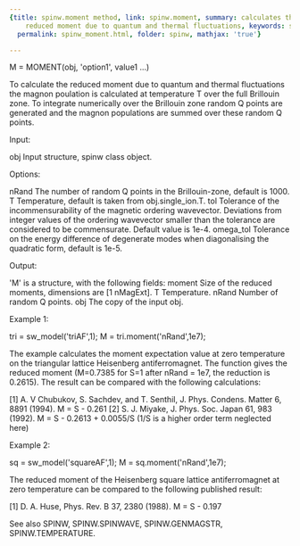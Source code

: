 ```yaml
---
{title: spinw.moment method, link: spinw.moment, summary: calculates the size of the
    reduced moment due to quantum and thermal fluctuations, keywords: sample, sidebar: sw_sidebar,
  permalink: spinw_moment.html, folder: spinw, mathjax: 'true'}

---
```

 
M = MOMENT(obj, 'option1', value1 ...)
 
To calculate the reduced moment due to quantum and thermal fluctuations
the magnon poulation is calculated at temperature T over the full
Brillouin zone. To integrate numerically over the Brillouin zone random Q
points are generated and the magnon populations are summed over these
random Q points.
 
Input:
 
obj           Input structure, spinw class object.
 
Options:
 
nRand         The number of random Q points in the Brillouin-zone,
              default is 1000.
T             Temperature, default is taken from obj.single_ion.T.
tol           Tolerance of the incommensurability of the magnetic
              ordering wavevector. Deviations from integer values of the
              ordering wavevector smaller than the tolerance are
              considered to be commensurate. Default value is 1e-4.
omega_tol     Tolerance on the energy difference of degenerate modes when
              diagonalising the quadratic form, default is 1e-5.
 
Output:
 
'M' is a structure, with the following fields:
moment        Size of the reduced moments, dimensions are [1 nMagExt].
T           	Temperature.
nRand         Number of random Q points.
obj           The copy of the input obj.
 
Example 1:
 
tri = sw_model('triAF',1);
M = tri.moment('nRand',1e7);
 
The example calculates the moment expectation value at zero temperature
on the triangular lattice Heisenberg antiferromagnet. The function gives
the reduced moment (M=0.7385 for S=1 after nRand = 1e7, the reduction is
0.2615). The result can be compared with the following calculations:
 
[1] A. V Chubukov, S. Sachdev, and T. Senthil, J. Phys. Condens. Matter 6, 8891 (1994).
M = S - 0.261
[2] S. J. Miyake, J. Phys. Soc. Japan 61, 983 (1992).
M = S - 0.2613 + 0.0055/S (1/S is a higher order term neglected here)
 
Example 2:
 
sq = sw_model('squareAF',1);
M = sq.moment('nRand',1e7);
 
The reduced moment of the Heisenberg square lattice antiferromagnet at
zero temperature can be compared to the following published result:
 
[1] D. A. Huse, Phys. Rev. B 37, 2380 (1988).
M = S - 0.197
 
See also SPINW, SPINW.SPINWAVE, SPINW.GENMAGSTR, SPINW.TEMPERATURE.
  

